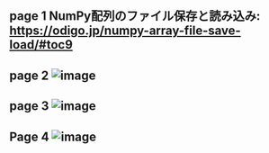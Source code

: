 page 1
NumPy配列のファイル保存と読み込み: https://odigo.jp/numpy-array-file-save-load/#toc9
-
page 2
![image](https://github.com/user-attachments/assets/4ce02be6-8b36-4c97-9667-a95cfd2659df)
-
page 3
![image](https://github.com/user-attachments/assets/ecbbeef1-78e5-4fdc-8439-1f6443378ace)
-
Page 4
![image](https://github.com/user-attachments/assets/b7e54317-2057-44b1-8ffc-a78f36dbaf5c)
-
